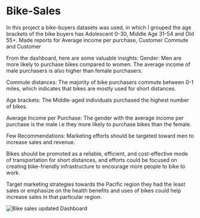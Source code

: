 # Bike-Sales
In this project a bike-buyers datasets was used, in which I grouped the age brackets of the bike buyers has Adolescent 0-30, Middle Age 31-54 and Old 55+. Made reports for Average income per purchase, Customer Commute and Customer

From the dashboard, here are some valuable insights:
Gender: Men are more likely to purchase bikes compared to women. The average income of male purchasers is also higher than female purchasers.

Commute distances: The majority of bike purchasers commute between 0-1 miles, which indicates that bikes are mostly used for short distances.

Age brackets: The Middle-aged individuals purchased the highest number of bikes.

Average Income per Purchase: The gender with the average income per purchase is the male i.e they more likely to purchase bikes than the female.

Few Recommendations:
Marketing efforts should be targeted toward men to increase sales and revenue.

Bikes should be promoted as a reliable, efficient, and cost-effective mode of transportation for short distances, and efforts could be focused on creating bike-friendly infrastructure to encourage more people to bike to work.

Target marketing strategies towards the Pacific region they had the least sales or emphasize on the health benefits and uses of bikes could help increase sales in that particular region.

![Bike sales updated Dashboard](https://user-images.githubusercontent.com/119592062/234779241-1c231577-a3f4-4b8f-bb5d-10f020977fae.png)
